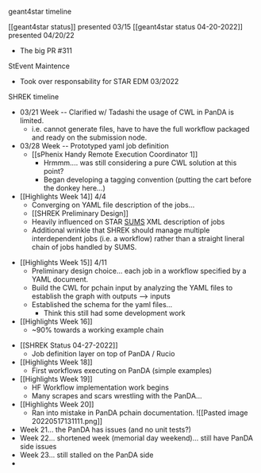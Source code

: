 geant4star timeline

[[geant4star status]] presented 03/15
[[geant4star status 04-20-2022]] presented 04/20/22
- The big PR #311


StEvent Maintence

- Took over responsability for STAR EDM 03/2022

SHREK timeline
- 03/21 Week -- Clarified w/ Tadashi the usage of CWL in PanDA is limited.  
	- i.e. cannot generate files, have to have the full workflow packaged and ready on the submission node.
- 03/28 Week -- Prototyped yaml job definition
	- [[sPhenix Handy Remote Execution Coordinator 1]]
		- Hrmmm.... was still considering a pure CWL solution at this point?
		- Began developing a tagging convention (putting the cart before the donkey here...)
- [[Highlights Week 14]] 4/4
	- Converging on YAML file description of the jobs...
	- [[SHREK Preliminary Design]]
	- Heavily influenced on STAR [SUMS](https://www.osti.gov/servlets/purl/1479267) XML description of jobs
	- Additional wrinkle that SHREK should manage multiple interdependent jobs (i.e. a workflow) rather than a straight lineral chain of jobs handled by SUMS.
* [[Highlights Week 15]] 4/11
	* Preliminary design choice... each job in a workflow specified by a YAML document.
	* Build the CWL for pchain input by analyzing the YAML files to establish the graph with outputs --> inputs
	* Established the schema for the yaml files...
		* Think this still had some development work
* [[Highlights Week 16]]
	* ~90% towards a working example chain
- [[SHREK Status 04-27-2022]]
	- Job definition layer on top of PanDA / Rucio
- [[Highlights Week 18]]
	- First workflows executing on PanDA (simple examples)
-  [[Highlights Week 19]]
	- HF Workflow implementation work begins
	- Many scrapes and scars wrestling with the PanDA...
- [[Highlights Week 20]]
	- Ran into mistake in PanDA pchain documentation.
![[Pasted image 20220517131111.png]]
- Week 21... the PanDA has issues (and no unit tests?)
- Week 22... shortened week (memorial day weekend)... still have PanDA side issues
- Week 23... still stalled on the PanDA side
- 
